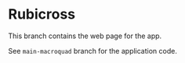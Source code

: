 # Rubicross

This branch contains the web page for the app.

See `main-macroquad` branch for the application code.
